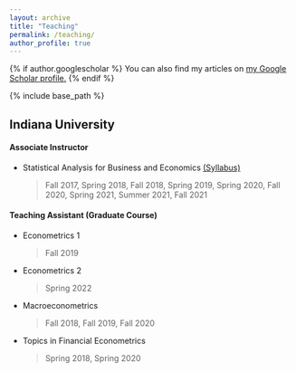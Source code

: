 ```yaml
---
layout: archive
title: "Teaching"
permalink: /teaching/
author_profile: true
---
```


{% if author.googlescholar %}
  You can also find my articles on <u><a href="{{author.googlescholar}}">my Google Scholar profile</a>.</u>
{% endif %}

{% include base_path %}

Indiana University
----

#### Associate Instructor 
 
* Statistical Analysis for Business and Economics [(Syllabus)](https://econ-seunghee.github.io/FA21_E370_Syllabus.pdf)
  > Fall 2017, Spring 2018, Fall 2018,
Spring 2019, Spring 2020, Fall 2020,
Spring 2021, Summer 2021, Fall 2021 


#### Teaching Assistant (Graduate Course)

* Econometrics 1 
  > Fall 2019
* Econometrics 2
  > Spring 2022
* Macroeconometrics 
  > Fall 2018, Fall 2019, Fall 2020
* Topics in Financial Econometrics 
  > Spring 2018, Spring 2020
